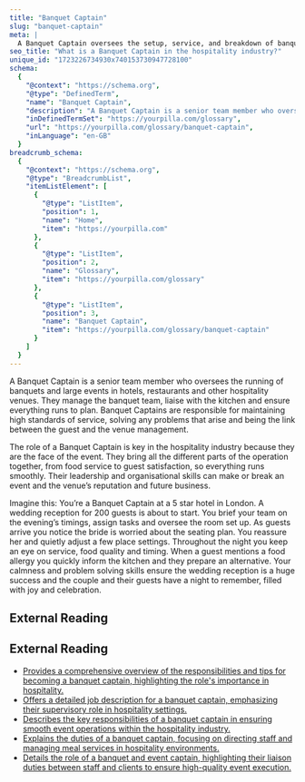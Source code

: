 ```yaml
---
title: "Banquet Captain"
slug: "banquet-captain"
meta: |
  A Banquet Captain oversees the setup, service, and breakdown of banquet events. They ensure smooth operations, coordinate staff, and maintain high service standards.
seo_title: "What is a Banquet Captain in the hospitality industry?"
unique_id: "1723226734930x740153730947728100"
schema:
  {
    "@context": "https://schema.org",
    "@type": "DefinedTerm",
    "name": "Banquet Captain",
    "description": "A Banquet Captain is a senior team member who oversees the running of banquets and large events in hotels, restaurants and other hospitality venues. They manage the banquet team, liaise with the kitchen and ensure everything runs to plan. Banquet Captains are responsible for maintaining high standards of service, solving any problems that arise and being the link between the guest and the venue management.",
    "inDefinedTermSet": "https://yourpilla.com/glossary",
    "url": "https://yourpilla.com/glossary/banquet-captain",
    "inLanguage": "en-GB"
  }
breadcrumb_schema:
  {
    "@context": "https://schema.org",
    "@type": "BreadcrumbList",
    "itemListElement": [
      {
        "@type": "ListItem",
        "position": 1,
        "name": "Home",
        "item": "https://yourpilla.com"
      },
      {
        "@type": "ListItem",
        "position": 2,
        "name": "Glossary",
        "item": "https://yourpilla.com/glossary"
      },
      {
        "@type": "ListItem",
        "position": 3,
        "name": "Banquet Captain",
        "item": "https://yourpilla.com/glossary/banquet-captain"
      }
    ]
  }
---
```


A Banquet Captain is a senior team member who oversees the running of banquets and large events in hotels, restaurants and other hospitality venues. They manage the banquet team, liaise with the kitchen and ensure everything runs to plan. Banquet Captains are responsible for maintaining high standards of service, solving any problems that arise and being the link between the guest and the venue management.

The role of a Banquet Captain is key in the hospitality industry because they are the face of the event. They bring all the different parts of the operation together, from food service to guest satisfaction, so everything runs smoothly. Their leadership and organisational skills can make or break an event and the venue’s reputation and future business.

Imagine this: You’re a Banquet Captain at a 5 star hotel in London. A wedding reception for 200 guests is about to start. You brief your team on the evening’s timings, assign tasks and oversee the room set up. As guests arrive you notice the bride is worried about the seating plan. You reassure her and quietly adjust a few place settings. Throughout the night you keep an eye on service, food quality and timing. When a guest mentions a food allergy you quickly inform the kitchen and they prepare an alternative. Your calmness and problem solving skills ensure the wedding reception is a huge success and the couple and their guests have a night to remember, filled with joy and celebration.

## External Reading



## External Reading

*   [Provides a comprehensive overview of the responsibilities and tips for becoming a banquet captain, highlighting the role's importance in hospitality.](https://www.qwick.com/blog/banquet-captain-jobs)
*   [Offers a detailed job description for a banquet captain, emphasizing their supervisory role in hospitality settings.](https://www.betterteam.com/banquet-captain-job-description)
*   [Describes the key responsibilities of a banquet captain in ensuring smooth event operations within the hospitality industry.](https://setupmyhotel.com/job-description-for-hotels/food-beverage-job-description/banquet-captain-job-description/)
*   [Explains the duties of a banquet captain, focusing on directing staff and managing meal services in hospitality environments.](https://www.zippia.com/banquet-captain-jobs/what-does-a-banquet-captain-do/)
*   [Details the role of a banquet and event captain, highlighting their liaison duties between staff and clients to ensure high-quality event execution.](https://www.smsu.edu/resources/webspaces/academics/programs/hospitality/banquet_and_event_captain.pdf)